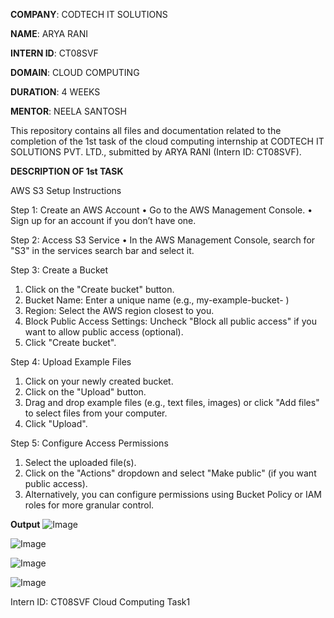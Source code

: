 **COMPANY**: CODTECH IT SOLUTIONS

**NAME**: ARYA RANI

**INTERN ID**: CT08SVF

**DOMAIN**: CLOUD COMPUTING

**DURATION**: 4 WEEKS

**MENTOR**: NEELA SANTOSH 

This repository contains all files and documentation related to the completion of the 1st task of the cloud computing internship at CODTECH IT SOLUTIONS PVT. LTD., submitted by ARYA RANI (Intern ID: CT08SVF).

**DESCRIPTION OF 1st TASK**
                                                                                                                       
AWS S3 Setup Instructions

Step 1: Create an AWS Account
  •	Go to the AWS Management Console.
  •	Sign up for an account if you don’t have one.
  
Step 2: Access S3 Service
•	In the AWS Management Console, search for "S3" in the services search bar and select it.

Step 3: Create a Bucket
  1.	Click on the "Create bucket" button.
  2.	Bucket Name: Enter a unique name (e.g., 
      my-example-bucket-<your-unique-id> )
  3.	Region: Select the AWS region closest to you.
  4.	Block Public Access Settings: Uncheck "Block all public access" if you want to allow public access (optional).
  5.	Click "Create bucket".

Step 4: Upload Example Files
  1.	Click on your newly created bucket.
  2.	Click on the "Upload" button.
  3.	Drag and drop example files (e.g., text files, images) or click "Add files" to select files from your computer.
  4.	Click "Upload".

Step 5: Configure Access Permissions
  1.	Select the uploaded file(s).
  2.	Click on the "Actions" dropdown and select "Make public" (if you want public access).
  3.	Alternatively, you can configure permissions using Bucket Policy or IAM roles for more granular control.

**Output**
![Image](https://github.com/user-attachments/assets/e8ce463b-776f-4564-8f85-a2686f4258aa)

![Image](https://github.com/user-attachments/assets/22b92209-31d2-4504-8f1c-92dee8c67563)

![Image](https://github.com/user-attachments/assets/3c451ccd-25fd-496c-a32e-5ce394f1b476)

![Image](https://github.com/user-attachments/assets/82e868a1-2e82-4421-81c1-4b4212f9fb6c)




Intern ID: CT08SVF Cloud Computing Task1 
